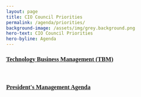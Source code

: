 ```yaml
---
layout: page
title: CIO Council Priorities
permalink: /agenda/priorities/
background-image: /assets/img/grey.background.png
hero-text: CIO Council Priorities
hero-byline: Agenda
---
```


<h3 style="font-family:Poppins"><a href="https://www.cio.gov/cioc-priority-tbm/">Technology Business Management (TBM)</a></h3>
<br/>
<h3 style="font-family:Poppins"><a href="https://www.cio.gov/2018/03/20/presidents-management-agenda-release/">President's Management Agenda</a></h3>
